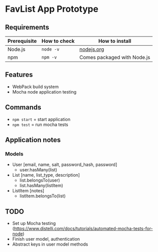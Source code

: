 # FavList App Prototype

## Requirements

| Prerequisite    | How to check    | How to install
| --------------- | ------------    | ------------- |
| Node.js         | `node -v`       | [nodejs.org](http://nodejs.org/) |
| npm             | `npm -v`        | Comes packaged with Node.js |

## Features

* WebPack build system
* Mocha node application testing

## Commands

* `npm start` = start application
* `npm test` = run mocha tests

## Application notes

### Models

* User [email, name, salt, password_hash, password]
	* user.hasMany(list)
* List [name, list_type, description]
	* list.belongsTo(user)
	* list.hasMany(listItem)
* ListItem [notes]
	* listItem.belongsTo(list)

## TODO

* Set up Mocha testing (https://www.distelli.com/docs/tutorials/automated-mocha-tests-for-node)
* Finish user model, authentication
* Abstract keys in user model methods